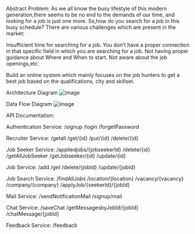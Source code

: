 Abstract Problem:
As we all know the busy lifestyle of this modern generation,there seems to be no end to the demands of our time, and looking for a job is just one more. So,how do you search for a job in this busy schedule?
There are various challenges which are present in the market:

Insufficient time for searching for a job.
You don’t have a proper connection in that specific field in which you are searching for a job.
Not having proper guidance about Where and When to start.
Not aware about the job openings,etc.

Build an online system which mainly focuses on the job hunters to get a best job based on the qualifications, city and skillset.

Architecture Diagram
![image](https://user-images.githubusercontent.com/39735380/208727935-d1d17000-7d10-46d9-8a37-f23c27c6b526.png)

Data Flow Diagram
![image](https://user-images.githubusercontent.com/39735380/208728020-4dbb7b1a-b0e2-41b8-a270-7feab72662dc.png)


API Documentation:

Authentication Service:
/signup
/login
/forgetPassword

Recruiter Service:
/getall
/get/{id}
/put/{id}
/delete/{id}

Job Seeker Service:
/appliedjobs/{jobseekerId}
/delete/{id}
/getAllJobSeeker
/getJobseeker/{id}
/update/{id}

Job Service:
/add
/get
/delete/{jobId}
/update/{jobId}

Job Search Service:
/findAllJobs
/location/{location}
/vacancy/{vacancy}
/company/{company}
/applyJob/{seekerId}/{jobId}

Mail Service:
/sendNotificationMail
/signup/mail

Chat Service:
/saveChat
/getMessagesbyJobId/{jobId}
/chatMessage/{jobId}

Feedback Service:
/feedback
